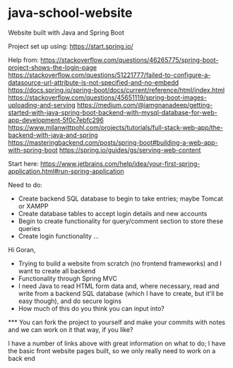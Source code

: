 # java-school-website
 Website built with Java and Spring Boot

Project set up using: https://start.spring.io/

Help from:
https://stackoverflow.com/questions/46265775/spring-boot-project-shows-the-login-page
https://stackoverflow.com/questions/51221777/failed-to-configure-a-datasource-url-attribute-is-not-specified-and-no-embedd
https://docs.spring.io/spring-boot/docs/current/reference/html/index.html
https://stackoverflow.com/questions/45651119/spring-boot-images-uploading-and-serving
https://medium.com/@iamgnanadeep/getting-started-with-java-spring-boot-backend-with-mysql-database-for-web-app-development-5f0c7ebfc296
https://www.milanwittpohl.com/projects/tutorials/full-stack-web-app/the-backend-with-java-and-spring
https://masteringbackend.com/posts/spring-boot#building-a-web-app-with-spring-boot
https://spring.io/guides/gs/serving-web-content

Start here: https://www.jetbrains.com/help/idea/your-first-spring-application.html#run-spring-application


Need to do:
- Create backend SQL database to begin to take entries; maybe Tomcat or XAMPP
- Create database tables to accept login details and new accounts
- Begin to create functionality for query/comment section to store these queries
- Create login functionality ...


Hi Goran,
- Trying to build a website from scratch (no frontend frameworks) and I want to create all backend
- Functionality through Spring MVC
- I need Java to read HTML form data and, where necessary, read and write from a backend SQL database (which I have to create, but it'll be easy though), and do secure logins
- How much of this do you think you can input into?

*** You can fork the project to yourself and make your commits with notes and we can work on it that way, if you like?

I have a number of links above with great information on what to do; I have the basic front website pages built, so we only really need to work on a back end






